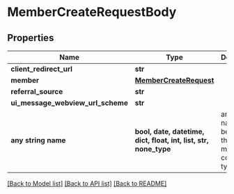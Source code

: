# MemberCreateRequestBody


## Properties
Name | Type | Description | Notes
------------ | ------------- | ------------- | -------------
**client_redirect_url** | **str** |  | [optional] 
**member** | [**MemberCreateRequest**](MemberCreateRequest.md) |  | [optional] 
**referral_source** | **str** |  | [optional] 
**ui_message_webview_url_scheme** | **str** |  | [optional] 
**any string name** | **bool, date, datetime, dict, float, int, list, str, none_type** | any string name can be used but the value must be the correct type | [optional]

[[Back to Model list]](../README.md#documentation-for-models) [[Back to API list]](../README.md#documentation-for-api-endpoints) [[Back to README]](../README.md)


